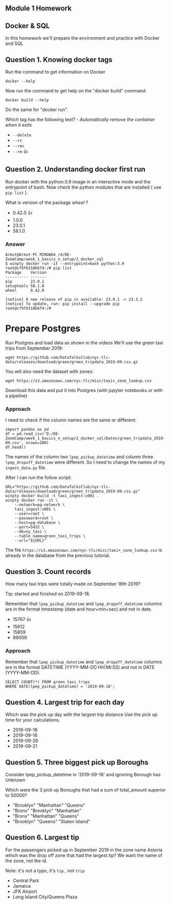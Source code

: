 ## Module 1 Homework

## Docker & SQL

In this homework we'll prepare the environment 
and practice with Docker and SQL


## Question 1. Knowing docker tags

Run the command to get information on Docker 

```docker --help```

Now run the command to get help on the "docker build" command:

```docker build --help```

Do the same for "docker run".

Which tag has the following text? - *Automatically remove the container when it exits* 

- `--delete` 
- `--rc`
- `--rmc`
- `--rm` :thumbsup:


## Question 2. Understanding docker first run 

Run docker with the python:3.9 image in an interactive mode and the entrypoint of bash.
Now check the python modules that are installed ( use ```pip list``` ). 

What is version of the package *wheel* ?

- 0.42.0 :thumbsup:
- 1.0.0
- 23.0.1
- 58.1.0

### Answer
```
Armut@Armut-PC MINGW64 /d/DE-ZoomCamp/week_1_basics_n_setup/2_docker_sql
$ winpty docker run -it --entrypoint=bash python:3.9
root@cf9f6318b6f4:/# pip list
Package    Version
---------- -------
pip        23.0.1
setuptools 58.1.0
wheel      0.42.0

[notice] A new release of pip is available: 23.0.1 -> 23.3.2
[notice] To update, run: pip install --upgrade pip
root@cf9f6318b6f4:/#
```



# Prepare Postgres

Run Postgres and load data as shown in the videos
We'll use the green taxi trips from September 2019:

```wget https://github.com/DataTalksClub/nyc-tlc-data/releases/download/green/green_tripdata_2019-09.csv.gz```

You will also need the dataset with zones:

```wget https://s3.amazonaws.com/nyc-tlc/misc/taxi+_zone_lookup.csv```

Download this data and put it into Postgres (with jupyter notebooks or with a pipeline)

### Approach

I need to check if the column names are the same or different:
```
import pandas as pd
df = pd.read_csv('D:/DE-ZoomCamp/week_1_basics_n_setup/2_docker_sql/Daten/green_tripdata_2019-09.csv', nrows=100)
df.head()
```
The names of the column two `lpep_pickup_datetime` and column three `lpep_dropoff_datetime` were different. So I need to change the names of my `ingest_data.py` file.

After I can run the follow script:

```
URL="https://github.com/DataTalksClub/nyc-tlc-data/releases/download/green/green_tripdata_2019-09.csv.gz"
winpty docker build -t taxi_ingest:v001 .
winpty docker run -it \
    --network=pg-network \
    taxi_ingest:v001 \
    --user=root \
    --password=root \
    --host=pg-database \
    --port=5432 \
    --db=ny_taxi \
    --table_name=green_taxi_trips \
    --url="${URL}"
```
The file `https://s3.amazonaws.com/nyc-tlc/misc/taxi+_zone_lookup.csv` is already in the database from the previous tutorial.

## Question 3. Count records 

How many taxi trips were totally made on September 18th 2019?

Tip: started and finished on 2019-09-18. 

Remember that `lpep_pickup_datetime` and `lpep_dropoff_datetime` columns are in the format timestamp (date and hour+min+sec) and not in date.

- 15767 :thumbsup:
- 15612
- 15859
- 89009

### Approach
Remember that `lpep_pickup_datetime` and `lpep_dropoff_datetime` columns are in the format DATETIME (YYYY-MM-DD HH:MI:SS) and not in DATE (YYYY-MM-DD).

```
SELECT COUNT(*) FROM green_taxi_trips
WHERE DATE(lpep_pickup_datetime) = '2019-09-18';
```


## Question 4. Largest trip for each day

Which was the pick up day with the largest trip distance
Use the pick up time for your calculations.

- 2019-09-18
- 2019-09-16
- 2019-09-26
- 2019-09-21


## Question 5. Three biggest pick up Boroughs

Consider lpep_pickup_datetime in '2019-09-18' and ignoring Borough has Unknown

Which were the 3 pick up Boroughs that had a sum of total_amount superior to 50000?
 
- "Brooklyn" "Manhattan" "Queens"
- "Bronx" "Brooklyn" "Manhattan"
- "Bronx" "Manhattan" "Queens" 
- "Brooklyn" "Queens" "Staten Island"


## Question 6. Largest tip

For the passengers picked up in September 2019 in the zone name Astoria which was the drop off zone that had the largest tip?
We want the name of the zone, not the id.

Note: it's not a typo, it's `tip` , not `trip`

- Central Park
- Jamaica
- JFK Airport
- Long Island City/Queens Plaza

